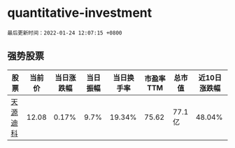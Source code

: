 # quantitative-investment

`最后更新时间：2022-01-24 12:07:15 +0800`

## 强势股票

|股票|当前价|当日涨跌幅|当日振幅|当日换手率|市盈率TTM|总市值|近10日涨跌幅|
|----|----|----|----|----|----|----|----|
|[天源迪科](https://xueqiu.com/S/SZ300047)|12.08|0.17%|9.7%|19.34%|75.62|77.1亿|48.04%|
